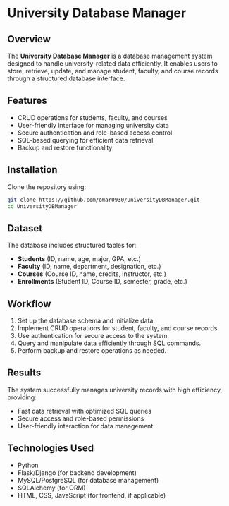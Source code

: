 # University Database Manager

## Overview
The **University Database Manager** is a database management system designed to handle university-related data efficiently. It enables users to store, retrieve, update, and manage student, faculty, and course records through a structured database interface.

## Features
- CRUD operations for students, faculty, and courses
- User-friendly interface for managing university data
- Secure authentication and role-based access control
- SQL-based querying for efficient data retrieval
- Backup and restore functionality

## Installation
Clone the repository using:
```bash
git clone https://github.com/omar0930/UniversityDBManager.git
cd UniversityDBManager
```

## Dataset
The database includes structured tables for:
- **Students** (ID, name, age, major, GPA, etc.)
- **Faculty** (ID, name, department, designation, etc.)
- **Courses** (Course ID, name, credits, instructor, etc.)
- **Enrollments** (Student ID, Course ID, semester, grade, etc.)

## Workflow
1. Set up the database schema and initialize data.
2. Implement CRUD operations for student, faculty, and course records.
3. Use authentication for secure access to the system.
4. Query and manipulate data efficiently through SQL commands.
5. Perform backup and restore operations as needed.

## Results
The system successfully manages university records with high efficiency, providing:
- Fast data retrieval with optimized SQL queries
- Secure access and role-based permissions
- User-friendly interaction for data management

## Technologies Used
- Python
- Flask/Django (for backend development)
- MySQL/PostgreSQL (for database management)
- SQLAlchemy (for ORM)
- HTML, CSS, JavaScript (for frontend, if applicable)

